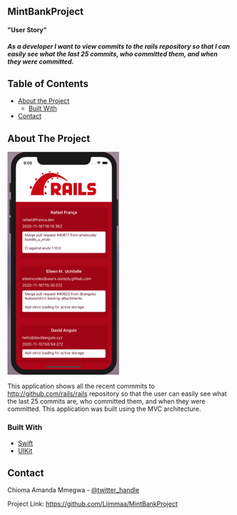 ## MintBankProject
#### "User Story"
##### As a developer I want to view commits to the rails repository so that I can easily see what the last 25 commits, who committed them, and when they were committed.

<!-- TABLE OF CONTENTS -->
## Table of Contents

* [About the Project](#about-the-project)
  * [Built With](#built-with)
* [Contact](#contact)



<!-- ABOUT THE PROJECT -->
## About The Project

<img width="250" height="500" src="https://raw.githubusercontent.com/Liimmaa/MintBankProject/main/MintProjectScreenshot.png" alt="">
 

This application shows all the recent commmits to http://github.com/rails/rails repository so that the user can easily see what the last 25 commits are, who committed them, and when they were committed. This application was built using the MVC architecture.

### Built With

* [Swift]()
* [UIKit]()

<!-- CONTACT -->
## Contact

Chioma Amanda Mmegwa - [@twitter_handle](https://twitter.com/AmandaMmegwa/)

Project Link: https://github.com/Liimmaa/MintBankProject
